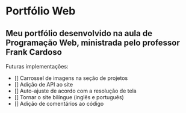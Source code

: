 # Portfólio Web
## Meu portfólio desenvolvido na aula de Programação Web, ministrada pelo professor Frank Cardoso

Futuras implementações:
- [] Carrossel de imagens na seção de projetos
- [] Adição de API ao site
- [] Auto-ajuste de acordo com a resolução de tela
- [] Tornar o site bilíngue (inglês e português)
- [] Adição de comentários ao código
